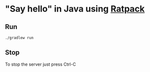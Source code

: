 # "Say hello" in Java using [Ratpack](https://ratpack.io)

## Run

```
./gradlew run
```

## Stop

To stop the server just press Ctrl-C

